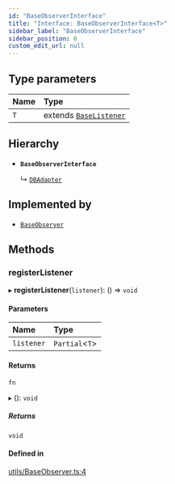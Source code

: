 ```yaml
---
id: "BaseObserverInterface"
title: "Interface: BaseObserverInterface<T>"
sidebar_label: "BaseObserverInterface"
sidebar_position: 0
custom_edit_url: null
---
```


## Type parameters

| Name | Type |
| :------ | :------ |
| `T` | extends [`BaseListener`](../modules.md#baselistener) |

## Hierarchy

- **`BaseObserverInterface`**

  ↳ [`DBAdapter`](DBAdapter.md)

## Implemented by

- [`BaseObserver`](../classes/BaseObserver.md)

## Methods

### registerListener

▸ **registerListener**(`listener`): () => `void`

#### Parameters

| Name | Type |
| :------ | :------ |
| `listener` | `Partial`<`T`\> |

#### Returns

`fn`

▸ (): `void`

##### Returns

`void`

#### Defined in

[utils/BaseObserver.ts:4](https://github.com/powersync-ja/powersync-react-native-sdk/blob/65a3c12/packages/powersync-sdk-common/src/utils/BaseObserver.ts#L4)
